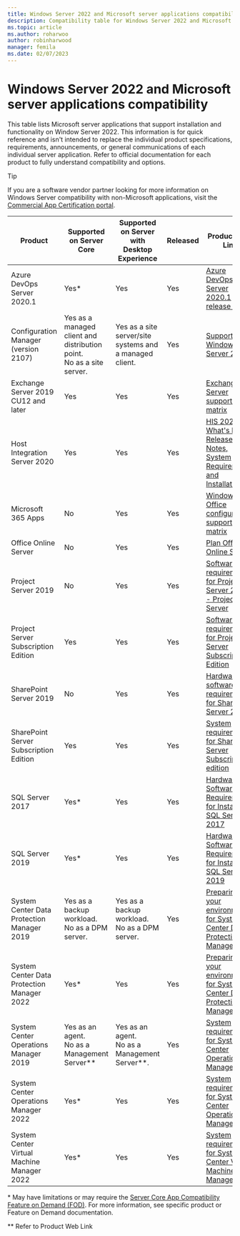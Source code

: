 ```yaml
---
title: Windows Server 2022 and Microsoft server applications compatibility
description: Compatibility table for Windows Server 2022 and Microsoft server applications.
ms.topic: article
ms.author: roharwoo
author: robinharwood
manager: femila
ms.date: 02/07/2023
---
```


# Windows Server 2022 and Microsoft server applications compatibility

This table lists Microsoft server applications that support installation and functionality on Window Server 2022. This information is for quick reference and isn't intended to replace the individual product specifications, requirements, announcements, or general communications of each individual server application. Refer to official documentation for each product to fully understand compatibility and options.

> [!TIP]
> If you are a software vendor partner looking for more information on Windows Server compatibility with non-Microsoft applications, visit the [Commercial App Certification portal](https://commercialappcertification.microsoft.com/).

| Product | Supported on Server Core | Supported on Server with Desktop Experience | Released | Product Web Link |
|--|--|--|--|--|
| Azure DevOps Server 2020.1 | Yes* | Yes | Yes | [Azure DevOps Server 2020.1 release notes](/azure/devops/server/release-notes/azuredevops2020u1?view=azure-devops&preserve-view=true) |
| Configuration Manager (version 2107) | Yes as a managed client and distribution point.<br/>No as a site server. | Yes as a site server/site systems and a managed client. | Yes | [Support for Windows Server 2022](/mem/configmgr/core/plan-design/changes/whats-new-in-version-2107#support-for-windows-server-2022-and-the-adk-for-windows-11) |
| Exchange Server 2019 CU12 and later | Yes | Yes | Yes | [Exchange Server supportability matrix](/exchange/plan-and-deploy/supportability-matrix?view=exchserver-2019&preserve-view=true) |
| Host Integration Server 2020 | Yes | Yes | Yes | [HIS 2020 - What's New, Release Notes, System Requirements, and Installation](/host-integration-server/install-and-config-guides/his-2020-what-s-new-release-notes-system-requirements-and-installation) |
| Microsoft 365 Apps | No | Yes | Yes | [Windows and Office configuration support matrix](https://query.prod.cms.rt.microsoft.com/cms/api/am/binary/RE2OqRI) |
| Office Online Server| No | Yes | Yes | [Plan Office Online Server](/officeonlineserver/plan-office-online-server) |
| Project Server 2019 | No | Yes | Yes | [Software requirements for Project Server 2019 - Project Server](/project/software-requirements-for-project-server-2019)|
| Project Server Subscription Edition | Yes | Yes | Yes | [Software requirements for Project Server Subscription Edition](/project/software-requirements-project-server-subscription-edition) |
| SharePoint Server 2019 | No | Yes | Yes | [Hardware and software requirements for SharePoint Server 2019](/sharepoint/install/hardware-and-software-requirements-2019) |
| SharePoint Server Subscription Edition | Yes | Yes | Yes | [System requirements for SharePoint Server Subscription edition](/sharepoint/install/system-requirements-for-sharepoint-subscription-edition) |
| SQL Server 2017 | Yes* | Yes | Yes | [Hardware and Software Requirements for Installing SQL Server 2017](/sql/sql-server/install/hardware-and-software-requirements-for-installing-sql-server?view=sql-server-2017&preserve-view=true) |
| SQL Server 2019 | Yes* | Yes | Yes | [Hardware and Software Requirements for Installing SQL Server 2019](/sql/sql-server/install/hardware-and-software-requirements-for-installing-sql-server-ver15?view=sql-server-ver15&preserve-view=true) |
| System Center Data Protection Manager 2019 | Yes as a backup workload.<br/>No as a DPM server. | Yes as a backup workload.<br/>No as a DPM server. | Yes | [Preparing your environment for System Center Data Protection Manager](/system-center/dpm/prepare-environment-for-dpm?view=sc-dpm-2019&preserve-view=true) |
| System Center Data Protection Manager 2022 | Yes* | Yes | Yes | [Preparing your environment for System Center Data Protection Manager](/system-center/dpm/prepare-environment-for-dpm?view=sc-dpm-2022&preserve-view=true) |
| System Center Operations Manager 2019 | Yes as an agent.<br/>No as a Management Server** | Yes as an agent.<br/>No as a Management Server**. | Yes | [System requirements for System Center Operations Manager](/system-center/scom/system-requirements?view=sc-om-2019&preserve-view=true) |
| System Center Operations Manager 2022 | Yes* | Yes | Yes | [System requirements for System Center Operations Manager](/system-center/scom/system-requirements?view=sc-om-2022&preserve-view=true) |
| System Center Virtual Machine Manager 2022 | Yes* | Yes | Yes | [System requirements for System Center Virtual Machine Manager](/system-center/vmm/system-requirements?view=sc-vmm-2022&preserve-view=true) |

\* May have limitations or may require the [Server Core App Compatibility Feature on Demand (FOD)](server-core-app-compatibility-feature-on-demand.md).
For more information, see specific product or Feature on Demand documentation.

** Refer to Product Web Link
